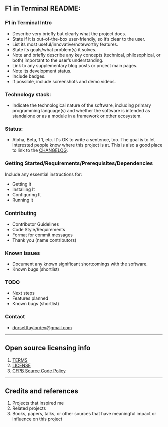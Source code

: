 ## F1 in Terminal README:

### F1 in Terminal Intro

- Describe very briefly but clearly what the project does.
- State if it is out-of-the-box user-friendly, so it’s clear to the user.
- List its most useful/innovative/noteworthy features.
- State its goals/what problem(s) it solves.
- Note and briefly describe any key concepts (technical, philosophical, or both) important to the user’s understanding.
- Link to any supplementary blog posts or project main pages.
- Note its development status.
- Include badges.
- If possible, include screenshots and demo videos.

### Technology stack: 
- Indicate the technological nature of the software, including primary programming language(s) and whether the software is intended as standalone or as a module in a framework or other ecosystem.
  
### Status:  
- Alpha, Beta, 1.1, etc. It's OK to write a sentence, too. The goal is to let interested people know where this project is at. This is also a good place to link to the [CHANGELOG](CHANGELOG.md).

### Getting Started/Requirements/Prerequisites/Dependencies
Include any essential instructions for:
- Getting it
- Installing It
- Configuring It
- Running it

### Contributing
- Contributor Guidelines
- Code Style/Requirements
- Format for commit messages
- Thank you (name contributors)

### Known issues
- Document any known significant shortcomings with the software.
- Known bugs (shortlist)

### TODO
- Next steps
- Features planned
- Known bugs (shortlist)

### Contact
- dorsetttaylordev@gmail.com

---

## Open source licensing info
1. [TERMS](TERMS.md)
2. [LICENSE](LICENSE)
3. [CFPB Source Code Policy](https://github.com/cfpb/source-code-policy/)

----

## Credits and references

1. Projects that inspired me
2. Related projects
3. Books, papers, talks, or other sources that have meaningful impact or influence on this project
